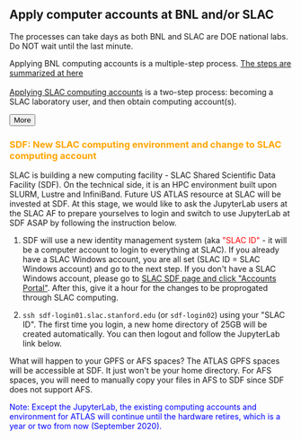 ## Apply computer accounts at BNL and/or SLAC
The processes can take days as both BNL and SLAC are DOE national labs. Do NOT wait until the
last minute.

<span id="acctsLess"></span>
<span id="acctsMore">
Applying BNL computing accounts is a multiple-step process.
[The steps are summarized at here](https://www.sdcc.bnl.gov/#accounts)<br>
<br>
[Applying SLAC computing accounts](https://atlas.slac.stanford.edu/atlas-support-center)
is a two-step process: becoming a SLAC laboratory user, and then obtain computing account(s).
</span>

<button onclick="readMoreOrLess('acctsLess', 'acctsMore', 'acctsBtn')" id="acctsBtn">More</button>

### <a name="sdf"></a><span style="color:orange">SDF: New SLAC computing environment and change to SLAC computing account</span>

SLAC is building a new computing facility - SLAC Shared Scientific Data Facility (SDF). On the technical side, it is an HPC environment built upon SLURM, Lustre and InfiniBand. Future US ATLAS resource at SLAC will be invested at SDF. At this stage, we would like to ask the JupyterLab users at the SLAC AF to prepare yourselves to login and switch to use JupyterLab at SDF ASAP by following the instruction below.

1. SDF will use a new identity management system (aka <span style="color:red">"SLAC ID"</span> - it will be a computer account to login to everything at SLAC). If you already have a SLAC Windows account, you are all set (SLAC ID = SLAC Windows account) and go to the next step. If you don't have a SLAC Windows account, please go to [SLAC SDF page and click "Accounts Portal"](https://sdf.slac.stanford.edu/public/doc/#/accounts-and-access?id=access). After this, give it a hour for the changes to be proprogated through SLAC computing.

2. `ssh sdf-login01.slac.stanford.edu` (or `sdf-login02`) using your "SLAC ID". The first time you login, a new home directory of 25GB will be created automatically. You can then logout and follow the JupyterLab link below.

What will happen to your GPFS or AFS spaces? The ATLAS GPFS spaces will be accessible at SDF. It just won't be your home directory. For AFS spaces, you will need to manually copy your files in AFS to SDF since SDF does not support AFS.


<span style="color:blue">Note: Except the JupyterLab, the existing computing accounts and environment for ATLAS will continue until the hardware retires, which is a year or two from now (September
2020).</span>